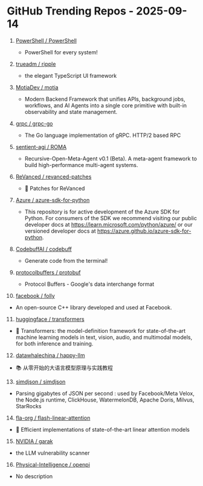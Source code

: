 # GitHub Trending Repos - 2025-09-14

1. [PowerShell /    PowerShell](https://github.com/PowerShell/PowerShell)
   - PowerShell for every system!

2. [trueadm /    ripple](https://github.com/trueadm/ripple)
   - the elegant TypeScript UI framework

3. [MotiaDev /    motia](https://github.com/MotiaDev/motia)
   - Modern Backend Framework that unifies APIs, background jobs, workflows, and AI Agents into a single core primitive with built-in observability and state management.

4. [grpc /    grpc-go](https://github.com/grpc/grpc-go)
   - The Go language implementation of gRPC. HTTP/2 based RPC

5. [sentient-agi /    ROMA](https://github.com/sentient-agi/ROMA)
   - Recursive-Open-Meta-Agent v0.1 (Beta). A meta-agent framework to build high-performance multi-agent systems.

6. [ReVanced /    revanced-patches](https://github.com/ReVanced/revanced-patches)
   - 🧩 Patches for ReVanced

7. [Azure /    azure-sdk-for-python](https://github.com/Azure/azure-sdk-for-python)
   - This repository is for active development of the Azure SDK for Python. For consumers of the SDK we recommend visiting our public developer docs at https://learn.microsoft.com/python/azure/ or our versioned developer docs at https://azure.github.io/azure-sdk-for-python.

8. [CodebuffAI /    codebuff](https://github.com/CodebuffAI/codebuff)
   - Generate code from the terminal!

9. [protocolbuffers /    protobuf](https://github.com/protocolbuffers/protobuf)
   - Protocol Buffers - Google's data interchange format

10. [facebook /    folly](https://github.com/facebook/folly)
   - An open-source C++ library developed and used at Facebook.

11. [huggingface /    transformers](https://github.com/huggingface/transformers)
   - 🤗 Transformers: the model-definition framework for state-of-the-art machine learning models in text, vision, audio, and multimodal models, for both inference and training.

12. [datawhalechina /    happy-llm](https://github.com/datawhalechina/happy-llm)
   - 📚 从零开始的大语言模型原理与实践教程

13. [simdjson /    simdjson](https://github.com/simdjson/simdjson)
   - Parsing gigabytes of JSON per second : used by Facebook/Meta Velox, the Node.js runtime, ClickHouse, WatermelonDB, Apache Doris, Milvus, StarRocks

14. [fla-org /    flash-linear-attention](https://github.com/fla-org/flash-linear-attention)
   - 🚀 Efficient implementations of state-of-the-art linear attention models

15. [NVIDIA /    garak](https://github.com/NVIDIA/garak)
   - the LLM vulnerability scanner

16. [Physical-Intelligence /    openpi](https://github.com/Physical-Intelligence/openpi)
   - No description

